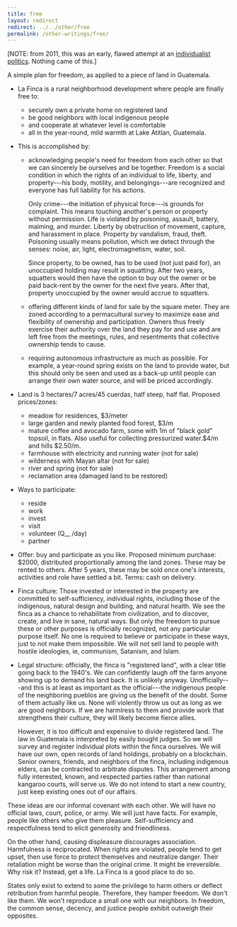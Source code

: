 ```yaml
---
title: free
layout: redirect
redirect: ../../other/free
permalink: /other-writings/free/
---
```


[NOTE: from 2011, this was an early, flawed attempt at an [individualist politics](/other/individualism). Nothing came of this.]

A simple plan for freedom, as applied to a piece of land in Guatemala.

- La Finca is a rural neighborhood development where people are finally free to: 
    - securely own a private home on registered land
    - be good neighbors with local indigenous people
    - and cooperate at whatever level is comfortable
    - all in the year-round, mild warmth at Lake Atitlan, Guatemala.
- This is accomplished by:
    - acknowledging people's need for freedom from each other so that we can sincerely be ourselves and be together. Freedom is a social condition in which the rights of an individual to life, liberty, and property---his body, motility, and belongings---are recognized and everyone has full liability for his actions.

        Only crime---the initiation of physical force---is grounds for complaint. This means touching another's person or property without permission. Life is violated by poisoning, assault, battery, maiming, and murder. Liberty by obstruction of movement, capture, and harassment in place. Property by vandalism, fraud, theft. Poisoning usually means pollution, which we detect through the senses: noise, air, light, electromagnetism, water, soil.

        Since property, to be owned, has to be used (not just paid for), an unoccupied holding may result in squatting. After two years, squatters would then have the option to buy out the owner or be paid back-rent by the owner for the next five years. After that, property unoccupied by the owner would accrue to squatters.
    - offering different kinds of land for sale by the square meter. They are zoned according to a permacultural survey to maximize ease and flexibility of ownership and participation. Owners thus freely exercise their authority over the land they pay for and use and are left free from the meetings, rules, and resentments that collective ownership tends to cause.
    - requiring autonomous infrastructure as much as possible. For example, a year-round spring exists on the land to provide water, but this should only be seen and used as a back-up until people can arrange their own water source, and will be priced accordingly.
- Land is 3 hectares/7 acres/45 cuerdas, half steep, half flat. Proposed prices/zones:
    - meadow for residences, $3/meter
    - large garden and newly planted food forest, $3/m
    - mature coffee and avocado farm, some with 1m of "black gold" topsoil, in flats. Also useful for collecting pressurized water.$4/m and hills $2.50/m.
	- farmhouse with electricity and running water (not for sale)
    - wilderness with Mayan altar (not for sale)
    - river and spring (not for sale)
    - reclamation area (damaged land to be restored)
- Ways to participate:
    - reside 
    - work
    - invest
    - visit
    - volunteer (Q__ /day)
    - partner
- Offer: buy and participate as you like. Proposed minimum purchase: $2000, distributed proportionally among the land zones. These may be rented to others. After 5 years, these may be sold once one's interests, activities and role have settled a bit. Terms: cash on delivery.
- Finca culture: Those invested or interested in the property are committed to self-sufficiency, individual rights, including those of the indigenous, natural design and building, and natural health. We see the finca as a chance to rehabilitate from civilization, and to discover, create, and live in sane, natural ways. But only the freedom to pursue these or other purposes is officially recognized, not any particular purpose itself. No one is required to believe or participate in these ways, just to not make them impossible. We will not sell land to people with hostile ideologies, ie, communism, Satanism, and Islam. 
- Legal structure: officially, the finca is "registered land", with a clear title going back to the 1940's. We can confidently laugh off the farm anyone showing up to demand his land back. It is unlikely anyway. Unofficially---and this is at least as important as the official---the indigenous people of the neighboring pueblos are giving us the benefit of the doubt. Some of them actually like us. None will violently throw us out as long as we are good neighbors. If we are harmlress to them and provide work that strengthens their culture, they will likely become fierce allies.

    However, it is too difficult and expensive to divide registered land. The law in Guatemala is interpreted by easily bought judges. So we will survey and register individual plots within the finca ourselves. We will have our own, open records of land holdings, probably on a blockchain. Senior owners, friends, and neighbors of the finca, including indigenous elders, can be contracted to arbitrate disputes. This arrangement among fully interested, known, and respected parties rather than national kangaroo courts, will serve us. We do not intend to start a new country, just keep existing ones out of our affairs.

These ideas are our informal covenant with each other. We will have no official laws, court, police, or army. 
We will just have facts. For example, people like others who give them pleasure. Self-sufficiency and respectfulness tend to elicit generosity and friendliness. 

On the other hand, causing displeasure discourages association. Harmfulness is reciprocated. When rights are violated, people tend to get upset, then use force to protect themselves and neutralize danger. Their retaliation might be worse than the original crime. It might be irreversible. Why risk it? Instead, get a life. La Finca is a good place to do so.

States only exist to extend to some the privilege to harm others or deflect retribution from harmful people. Therefore, they hamper freedom. We don't like them. We won't reproduce a small one with our neighbors. In freedom, the common sense, decency, and justice people exhibit outweigh their opposites.
